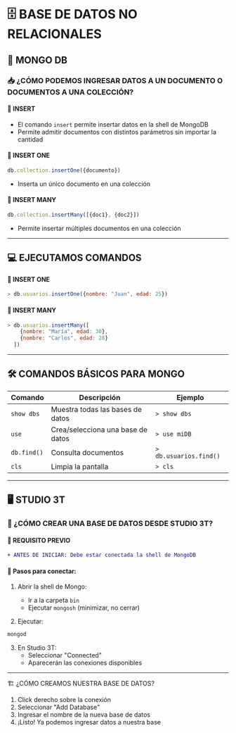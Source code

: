 # 🗄️ BASE DE DATOS NO RELACIONALES

## 🍃 MONGO DB

### 📥 ¿CÓMO PODEMOS INGRESAR DATOS A UN DOCUMENTO O DOCUMENTOS A UNA COLECCIÓN?

#### 🔹 INSERT
- El comando `insert` permite insertar datos en la shell de MongoDB​
- Permite admitir documentos con distintos parámetros sin importar la cantidad​

#### 🔹 INSERT ONE
```javascript
db.collection.insertOne({documento})
```
- Inserta un único documento en una colección

#### 🔹 INSERT MANY
```javascript
db.collection.insertMany([{doc1}, {doc2}])
```
- Permite insertar múltiples documentos en una colección​

---

## **💻 EJECUTAMOS COMANDOS**
#### 🔸 INSERT ONE
```javascript
> db.usuarios.insertOne({nombre: "Juan", edad: 25})
```

#### 🔸 INSERT MANY
```javascript
> db.usuarios.insertMany([
    {nombre: "María", edad: 30},
    {nombre: "Carlos", edad: 28}
  ])
```

---

## **🛠 COMANDOS BÁSICOS PARA MONGO**
| Comando         | Descripción                          | Ejemplo                  |
|-----------------|--------------------------------------|--------------------------|
| `show dbs`      | Muestra todas las bases de datos     | `> show dbs`             |
| `use`           | Crea/selecciona una base de datos    | `> use miDB`             |
| `db.find()`     | Consulta documentos                  | `> db.usuarios.find()`   |
| `cls`           | Limpia la pantalla                   | `> cls`                  |

---

## **🖥 STUDIO 3T**
### 🔌 ¿CÓMO CREAR UNA BASE DE DATOS DESDE STUDIO 3T?
#### 📌 REQUISITO PREVIO
```diff
+ ANTES DE INICIAR: Debe estar conectada la shell de MongoDB
```
#### 🔹 Pasos para conectar:
1. Abrir la shell de Mongo:
   - Ir a la carpeta `bin`
   - Ejecutar `mongosh` (minimizar, no cerrar)

2. Ejecutar:
```bash
mongod
```

3. En Studio 3T:
   - Seleccionar "Connected"
   - Aparecerán las conexiones disponibles

---

🏗 ¿CÓMO CREAMOS NUESTRA BASE DE DATOS?
1. Click derecho sobre la conexión
2. Seleccionar "Add Database"
3. Ingresar el nombre de la nueva base de datos
4. ¡Listo! Ya podemos ingresar datos a nuestra base
